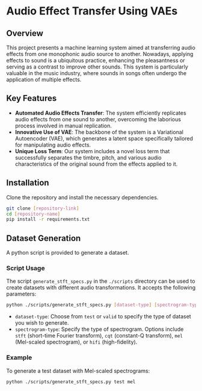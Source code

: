 # Audio Effect Transfer Using VAEs

## Overview
This project presents a machine learning system aimed at transferring audio effects from one monophonic audio source to another. Nowadays, applying effects to sound is a ubiquitous practice, enhancing the pleasantness or serving as a contrast to improve other sounds. This system is particularly valuable in the music industry, where sounds in songs often undergo the application of multiple effects.

## Key Features
- **Automated Audio Effects Transfer**: The system efficiently replicates audio effects from one sound to another, overcoming the laborious process involved in manual replication.
- **Innovative Use of VAE**: The backbone of the system is a Variational Autoencoder (VAE), which generates a latent space specifically tailored for manipulating audio effects.
- **Unique Loss Term**: Our system includes a novel loss term that successfully separates the timbre, pitch, and various audio characteristics of the original sound from the effects applied to it.

## Installation
Clone the repository and install the necessary dependencies.

```bash
git clone [repository-link]
cd [repository-name]
pip install -r requirements.txt
```

## Dataset Generation
A python script is provided to generate a dataset.

### Script Usage
The script `generate_stft_specs.py` in the `./scripts` directory can be used to create datasets with different audio transformations. It accepts the following parameters:

```bash
python ./scripts/generate_stft_specs.py [dataset-type] [spectrogram-type]
```

- `dataset-type`: Choose from `test` or `valid` to specify the type of dataset you wish to generate.
- `spectrogram-type`: Specify the type of spectrogram. Options include `stft` (short-time Fourier transform), `cqt` (constant-Q transform), `mel` (Mel-scaled spectrogram), or `hifi` (high-fidelity).

### Example
To generate a test dataset with Mel-scaled spectrograms:

```bash
python ./scripts/generate_stft_specs.py test mel
```

